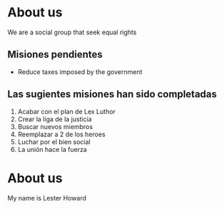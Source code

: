 # About us
We are a social group that seek equal rights

## Misiones pendientes
* Reduce taxes imposed by the government

## Las sugientes misiones han sido completadas
1. Acabar con el plan de Lex Luthor
2. Crear la liga de la justicia
3. Buscar nuevos miembros
4. Reemplazar a 2 de los heroes
5. Luchar por el bien social
6. La unión hace la fuerza

# About us
My name is Lester Howard